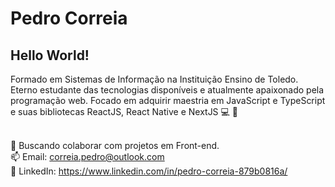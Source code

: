# Pedro Correia

## Hello World!
Formado em Sistemas de Informação na Instituição Ensino de Toledo.
Eterno estudante das tecnologias disponíveis e atualmente apaixonado pela programação web. Focado em adquirir maestria em JavaScript e TypeScript e suas bibliotecas ReactJS, React Native e NextJS :computer: :rocket:

<br/> :purple_heart: Buscando colaborar com projetos em Front-end.
<br/> :mailbox: Email: correia.pedro@outlook.com
<br/> :email: LinkedIn: https://www.linkedin.com/in/pedro-correia-879b0816a/
